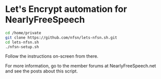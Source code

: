 # Let's Encrypt automation for NearlyFreeSpeech

```sh
cd /home/private
git clone https://github.com/nfsn/lets-nfsn.sh.git
cd lets-nfsn.sh
./nfsn-setup.sh
```

Follow the instructions on-screen from there.

For more information, go to the member forums at NearlyFreeSpeech.net and see the posts about this script.

